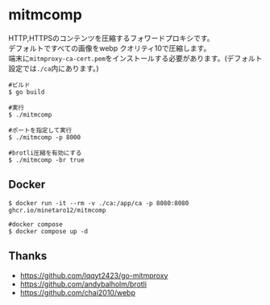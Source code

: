 # mitmcomp
HTTP,HTTPSのコンテンツを圧縮するフォワードプロキシです。  
デフォルトですべての画像をwebp クオリティ10で圧縮します。  
端末に`mitmproxy-ca-cert.pem`をインストールする必要があります。(デフォルト設定では`./ca`内にあります。)

```
#ビルド
$ go build

#実行
$ ./mitmcomp

#ポートを指定して実行
$ ./mitmcomp -p 8000

#brotli圧縮を有効にする
$ ./mitmcomp -br true
```

## Docker
```
$ docker run -it --rm -v ./ca:/app/ca -p 8080:8080 ghcr.io/minetaro12/mitmcomp

#docker compose
$ docker compose up -d
```

## Thanks
- https://github.com/lqqyt2423/go-mitmproxy
- https://github.com/andybalholm/brotli
- https://github.com/chai2010/webp